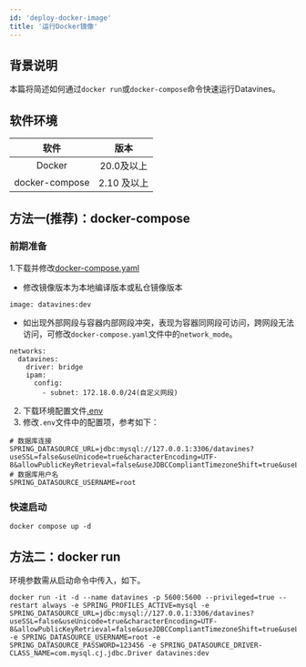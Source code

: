 ```yaml
---
id: 'deploy-docker-image'
title: '运行Docker镜像'
---
```


## 背景说明

本篇将简述如何通过`docker run`或`docker-compose`命令快速运行Datavines。

## 软件环境

|       软件       |    版本    | 
|:--------------:|:--------:|
|     Docker     | 20.0及以上  |
| docker-compose | 2.10 及以上 | 

## 方法一(推荐)：docker-compose

### 前期准备

1.下载并修改[docker-compose.yaml](https://raw.githubusercontent.com/datavane/datavines/dev/deploy/compose/docker-compose.yaml)

* 修改镜像版本为本地编译版本或私仓镜像版本

```
image: datavines:dev
```

* 如出现外部网段与容器内部网段冲突，表现为容器同网段可访问，跨网段无法访问，可修改`docker-compose.yaml`文件中的`network_mode`。

```
networks:
  datavines:
    driver: bridge
    ipam:
      config:
        - subnet: 172.18.0.0/24(自定义网段)
```

2. 下载环境配置文件[.env](https://raw.githubusercontent.com/datavane/datavines/dev/deploy/compose/.env)
3. 修改`.env`文件中的配置项，参考如下：

```
# 数据库连接
SPRING_DATASOURCE_URL=jdbc:mysql://127.0.0.1:3306/datavines?useSSL=false&useUnicode=true&characterEncoding=UTF-8&allowPublicKeyRetrieval=false&useJDBCCompliantTimezoneShift=true&useLegacyDatetimeCode=false&serverTimezone=GMT%2B8
# 数据库用户名
SPRING_DATASOURCE_USERNAME=root
```

### 快速启动

```
docker compose up -d
```

## 方法二：docker run
环境参数需从启动命令中传入，如下。
```
docker run -it -d --name datavines -p 5600:5600 --privileged=true --restart always -e SPRING_PROFILES_ACTIVE=mysql -e SPRING_DATASOURCE_URL=jdbc:mysql://127.0.0.1:3306/datavines?useSSL=false&useUnicode=true&characterEncoding=UTF-8&allowPublicKeyRetrieval=false&useJDBCCompliantTimezoneShift=true&useLegacyDatetimeCode=false&serverTimezone=GMT%2B8 -e SPRING_DATASOURCE_USERNAME=root -e SPRING_DATASOURCE_PASSWORD=123456 -e SPRING_DATASOURCE_DRIVER-CLASS_NAME=com.mysql.cj.jdbc.Driver datavines:dev
```
